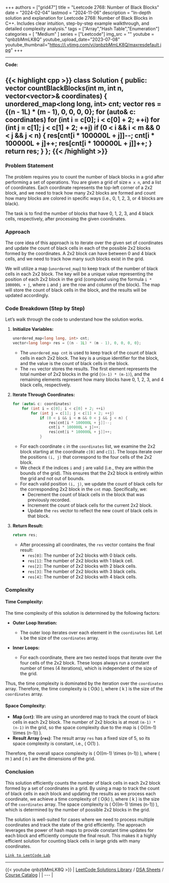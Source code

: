 
+++
authors = ["grid47"]
title = "Leetcode 2768: Number of Black Blocks"
date = "2024-02-04"
lastmod = "2024-11-06"
description = "In-depth solution and explanation for Leetcode 2768: Number of Black Blocks in C++. Includes clear intuition, step-by-step example walkthrough, and detailed complexity analysis."
tags = ["Array","Hash Table","Enumeration"]
categories = [
    "Medium"
]
series = ["Leetcode"]
img_src = ""
youtube = "qnbzbMmLK8Q"
youtube_upload_date="2023-07-08"
youtube_thumbnail="https://i.ytimg.com/vi/qnbzbMmLK8Q/maxresdefault.jpg"
+++



---
**Code:**

{{< highlight cpp >}}
class Solution {
public:
    vector<long long> countBlackBlocks(int m, int n, vector<vector<int>>& coordinates) {
        unordered_map<long long, int> cnt;
        vector<long long> res = {(n - 1L) * (m - 1), 0, 0, 0, 0};
        for (auto& c: coordinates)
            for (int i = c[0]; i < c[0] + 2; ++i)
                for (int j = c[1]; j < c[1] + 2; ++j)
                    if (0 < i && i < m && 0 < j && j < n) {
                        res[cnt[i * 100000L + j]]--;
                        cnt[i * 100000L + j]++;
                        res[cnt[i * 100000L + j]]++;
                    }
        return res;
    }
};
{{< /highlight >}}
---

### Problem Statement

The problem requires you to count the number of black blocks in a grid after performing a set of operations. You are given a grid of size `m x n`, and a list of coordinates. Each coordinate represents the top-left corner of a 2x2 block, and we need to track how many 2x2 blocks are formed and count how many blocks are colored in specific ways (i.e., 0, 1, 2, 3, or 4 blocks are black).

The task is to find the number of blocks that have 0, 1, 2, 3, and 4 black cells, respectively, after processing the given coordinates.

### Approach

The core idea of this approach is to iterate over the given set of coordinates and update the count of black cells in each of the possible 2x2 blocks formed by the coordinates. A 2x2 block can have between 0 and 4 black cells, and we need to track how many such blocks exist in the grid.

We will utilize a map (`unordered_map`) to keep track of the number of black cells in each 2x2 block. The key will be a unique value representing the position of each 2x2 block in the grid (computed using the formula `i * 100000L + j`, where `i` and `j` are the row and column of the block). The map will store the count of black cells in the block, and the results will be updated accordingly.

### Code Breakdown (Step by Step)

Let’s walk through the code to understand how the solution works.

1. **Initialize Variables:**
   ```cpp
   unordered_map<long long, int> cnt;
   vector<long long> res = {(n - 1L) * (m - 1), 0, 0, 0, 0};
   ```
   - The `unordered_map cnt` is used to keep track of the count of black cells in each 2x2 block. The key is a unique identifier for the block, and the value is the count of black cells in the block.
   - The `res` vector stores the results. The first element represents the total number of 2x2 blocks in the grid (`(n-1) * (m-1)`), and the remaining elements represent how many blocks have 0, 1, 2, 3, and 4 black cells, respectively.

2. **Iterate Through Coordinates:**
   ```cpp
   for (auto& c: coordinates)
       for (int i = c[0]; i < c[0] + 2; ++i)
           for (int j = c[1]; j < c[1] + 2; ++j)
               if (0 < i && i < m && 0 < j && j < n) {
                   res[cnt[i * 100000L + j]]--;
                   cnt[i * 100000L + j]++;
                   res[cnt[i * 100000L + j]]++;
               }
   ```
   - For each coordinate `c` in the `coordinates` list, we examine the 2x2 block starting at the coordinate `c[0]` and `c[1]`. The loops iterate over the positions `(i, j)` that correspond to the four cells of the 2x2 block.
   - We check if the indices `i` and `j` are valid (i.e., they are within the bounds of the grid). This ensures that the 2x2 block is entirely within the grid and not out of bounds.
   - For each valid position `(i, j)`, we update the count of black cells for the corresponding 2x2 block in the `cnt` map. Specifically, we:
     - Decrement the count of black cells in the block that was previously recorded.
     - Increment the count of black cells for the current 2x2 block.
     - Update the `res` vector to reflect the new count of black cells in that block.

3. **Return Result:**
   ```cpp
   return res;
   ```
   - After processing all coordinates, the `res` vector contains the final result:
     - `res[0]`: The number of 2x2 blocks with 0 black cells.
     - `res[1]`: The number of 2x2 blocks with 1 black cell.
     - `res[2]`: The number of 2x2 blocks with 2 black cells.
     - `res[3]`: The number of 2x2 blocks with 3 black cells.
     - `res[4]`: The number of 2x2 blocks with 4 black cells.

### Complexity

#### Time Complexity:
The time complexity of this solution is determined by the following factors:
- **Outer Loop Iteration:**
  - The outer loop iterates over each element in the `coordinates` list. Let `k` be the size of the `coordinates` array.
  
- **Inner Loops:**
  - For each coordinate, there are two nested loops that iterate over the four cells of the 2x2 block. These loops always run a constant number of times (4 iterations), which is independent of the size of the grid.

Thus, the time complexity is dominated by the iteration over the `coordinates` array. Therefore, the time complexity is \( O(k) \), where \( k \) is the size of the `coordinates` array.

#### Space Complexity:
- **Map (`cnt`)**: We are using an unordered map to track the count of black cells in each 2x2 block. The number of 2x2 blocks is at most `(m-1) * (n-1)` in the grid, so the space complexity due to the map is \( O((m-1) \times (n-1)) \).
- **Result Array (`res`)**: The result array `res` has a fixed size of 5, so its space complexity is constant, i.e., \( O(1) \).

Therefore, the overall space complexity is \( O((m-1) \times (n-1)) \), where \( m \) and \( n \) are the dimensions of the grid.

### Conclusion

This solution efficiently counts the number of black cells in each 2x2 block formed by a set of coordinates in a grid. By using a map to track the count of black cells in each block and updating the results as we process each coordinate, we achieve a time complexity of \( O(k) \), where \( k \) is the size of the `coordinates` array. The space complexity is \( O((m-1) \times (n-1)) \), which is determined by the number of possible 2x2 blocks in the grid.

The solution is well-suited for cases where we need to process multiple coordinates and track the state of the grid efficiently. The approach leverages the power of hash maps to provide constant time updates for each block and efficiently compute the final result. This makes it a highly efficient solution for counting black cells in large grids with many coordinates.

[`Link to LeetCode Lab`](https://leetcode.com/problems/number-of-black-blocks/description/)

---
{{< youtube qnbzbMmLK8Q >}}
| [LeetCode Solutions Library](https://grid47.xyz/leetcode/) / [DSA Sheets](https://grid47.xyz/sheets/) / [Course Catalog](https://grid47.xyz/courses/) |
| --- |

